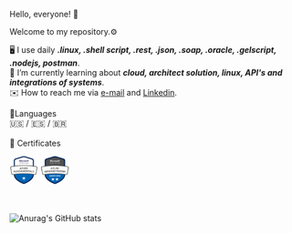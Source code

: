  Hello, everyone! 👋
 
 Welcome to my repository.⚙
 
🖥️ I use daily <strong><em>.linux, .shell script, .rest, .json, .soap, .oracle, .gelscript, .nodejs, postman</em></strong>.<br/>
📘 I’m currently learning about <strong><em>cloud, architect solution, linux, API's and integrations of systems</em></strong>.<br/>
✉️ How to reach me via <a href="mailto:danieldbf@gmail.com">e-mail</a> and <a href="https://www.linkedin.com/in/daniel-barros-flores-31822422/?locale=en_US" target="_blank">Linkedin</a>.<br/>
 
👅Languages<br/>
:us: / :es: / :brazil:
<br/><br/>
🥇 Certificates<br/>
<div>
 <img width="10%" height="10%" src="https://github.com/danieldbf/danieldbf/blob/main/azure-fundamentals-600x600.png"/>
 <img width="10%" height="10%" src="https://github.com/danieldbf/danieldbf/blob/main/azure-administrator-associate-600x600.png"/>
</div>
<br/><br/>

![Anurag's GitHub stats](https://github-readme-stats.vercel.app/api?username=danieldbf&theme=algolia&show_icons=true)

<!---
danieldbf/danieldbf is a ✨ special ✨ repository because its `README.md` (this file) appears on your GitHub profile.
You can click the Preview link to take a look at your changes.
--->
